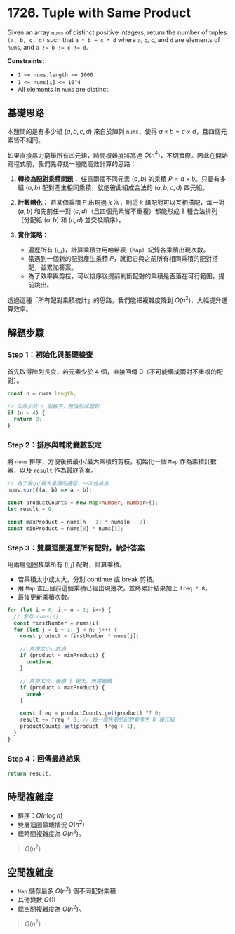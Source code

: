 # 1726. Tuple with Same Product

Given an array `nums` of distinct positive integers, 
return the number of tuples `(a, b, c, d)` such that `a * b = c * d` where 
`a`, `b`, `c`, and `d` are elements of `nums`, and `a != b != c != d`.

**Constraints:**

- `1 <= nums.length <= 1000`
- `1 <= nums[i] <= 10^4`
- All elements in `nums` are distinct.

## 基礎思路

本題問的是有多少組 $(a, b, c, d)$ 來自於陣列 `nums`，使得 $a \times b = c \times d$，且四個元素皆不相同。

如果直接暴力窮舉所有四元組，時間複雜度將高達 $O(n^4)$，不切實際。因此在開始寫程式前，我們先尋找一種能高效計算的思路：

1. **轉換為配對乘積問題：**
   任意兩個不同元素 $(a, b)$ 的乘積 $P = a \times b$。只要有多組 $(a, b)$ 配對產生相同乘積，就能彼此組成合法的 $(a, b, c, d)$ 四元組。

2. **計數轉化：**
   若某個乘積 $P$ 出現過 $k$ 次，則這 $k$ 組配對可以互相搭配，每一對 $(a, b)$ 和先前任一對 $(c, d)$（且四個元素皆不重複）都能形成 $8$ 種合法排列（分配給 $(a,b)$ 和 $(c,d)$ 並交換順序）。

3. **實作策略：**

    * 遍歷所有 $(i, j)$，計算乘積並用哈希表（`Map`）紀錄各乘積出現次數。
    * 當遇到一個新的配對產生乘積 $P$，就把它與之前所有相同乘積的配對搭配，並累加答案。
    * 為了效率與剪枝，可以排序後提前判斷配對的乘積是否落在可行範圍，提前跳出。

透過這種「所有配對乘積統計」的思路，我們能把複雜度降到 $O(n^2)$，大幅提升運算效率。

## 解題步驟

### Step 1：初始化與基礎檢查

首先取得陣列長度，若元素少於 4 個，直接回傳 0（不可能構成兩對不重複的配對）。

```typescript
const n = nums.length;

// 如果少於 4 個數字，無法形成配對
if (n < 4) {
  return 0;
}
```

### Step 2：排序與輔助變數設定

將 `nums` 排序，方便後續最小/最大乘積的剪枝。初始化一個 `Map` 作為乘積計數器，以及 `result` 作為最終答案。

```typescript
// 為了最小/最大乘積的捷徑，一次性排序
nums.sort((a, b) => a - b);

const productCounts = new Map<number, number>();
let result = 0;

const maxProduct = nums[n - 1] * nums[n - 2];
const minProduct = nums[0] * nums[1];
```

### Step 3：雙層迴圈遍歷所有配對，統計答案

用兩層迴圈枚舉所有 $(i, j)$ 配對，計算乘積。

- 若乘積太小或太大，分別 continue 或 break 剪枝。
- 用 `Map` 查出目前這個乘積已經出現幾次，並將累計結果加上 `freq * 8`。
- 最後更新乘積次數。

```typescript
for (let i = 0; i < n - 1; i++) {
  // 暫存 nums[i]
  const firstNumber = nums[i];
  for (let j = i + 1; j < n; j++) {
    const product = firstNumber * nums[j];

    // 乘積太小，跳過
    if (product < minProduct) {
      continue;
    }

    // 乘積太大，後續 j 更大，無需繼續
    if (product > maxProduct) {
      break;
    }

    const freq = productCounts.get(product) ?? 0;
    result += freq * 8; // 每一個先前的配對會產生 8 種元組
    productCounts.set(product, freq + 1);
  }
}
```

### Step 4：回傳最終結果

```typescript
return result;
```

## 時間複雜度

- 排序：$O(n \log n)$
- 雙層迴圈最壞情況 $O(n^2)$
- 總時間複雜度為 $O(n^2)$。

> $O(n^2)$

## 空間複雜度

- `Map` 儲存最多 $O(n^2)$ 個不同配對乘積
- 其他變數 $O(1)$
- 總空間複雜度為 $O(n^2)$。

> $O(n^2)$
